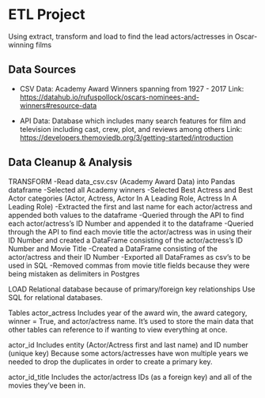 # ETL Project
Using extract, transform and load to find the lead actors/actresses in Oscar-winning films


## Data Sources

* CSV 
Data: Academy Award Winners spanning from 1927 - 2017
Link: https://datahub.io/rufuspollock/oscars-nominees-and-winners#resource-data

* API
Data: Database which includes many search features for film and television including cast, crew, plot, and reviews among others 
Link: https://developers.themoviedb.org/3/getting-started/introduction


## Data Cleanup & Analysis

TRANSFORM
-Read data_csv.csv (Academy Award Data) into Pandas dataframe
-Selected all Academy winners
-Selected Best Actress and Best Actor categories (Actor, Actress, Actor In A Leading Role, Actress In A Leading Role)
-Extracted the first and last name for each actor/actress and appended both values to the dataframe 
-Queried through the API to find each actor/actress’s ID Number and appended it to the dataframe
-Queried through the API to find each movie title the actor/actress was in using their ID Number and created a DataFrame consisting of the actor/actress’s ID Number and Movie Title
-Created a DataFrame consisting of the actor/actress and their ID Number
-Exported all DataFrames as csv’s to be used in SQL
-Removed commas from movie title fields because they were being mistaken as delimiters in Postgres

LOAD
Relational database because of primary/foreign key relationships 
Use SQL for relational databases. 

Tables
actor_actress 
Includes year of the award win, the award category, winner = True, and actor/actress name. It’s used to store the main data that other tables can reference to if wanting to view everything at once.

actor_id 
Includes entity (Actor/Actress first and last name) and ID number (unique key)
Because some actors/actresses have won multiple years we needed to drop the duplicates in order to create a primary key.

actor_id_title
Includes the actor/actress IDs (as a foreign key) and all of the movies they’ve been in.
